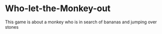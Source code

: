# Who-let-the-Monkey-out
This game is about a monkey who is in search of bananas and jumping over stones
